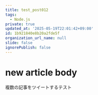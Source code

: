 ```yaml
---
title: test_post012
tags:
  - Node.js
private: true
updated_at: '2025-05-19T22:01:42+09:00'
id: 1b921840e8b20a2fde5f
organization_url_name: null
slide: false
ignorePublish: false
---
```

# new article body
複数の記事をツイートするテスト
